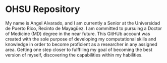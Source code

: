 # OHSU Repository
My name is Angel Alvarado, and I am currently a Senior at the Universidad de Puerto Rico, Recinto de Mayagüez. I am committed to pursuing a Doctor of Medicine (MD) degree in the near future. This GitHUb account was created with the sole purpose of developing my computational skills and knowledge in order to become proficient as a researcher in any assigned area. Getting one step closer to fulffiling my goal of becoming the best version of myself, discovering the capabilities within my habilities.
